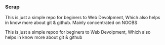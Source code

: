 ### Scrap

This is just a simple repo for beginers to Web Devolpment, Which also helps in know more about git & github.
 Mainly concentrated on NOOBS

This is just a simple repoo for beginers to Web Devolpment, Which also helps in know more about git & github


